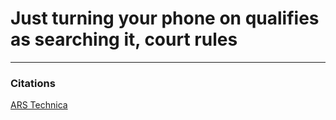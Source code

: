 # Just turning your phone on qualifies as searching it, court rules



****

### Citations

[ARS Technica](https://arstechnica.com/tech-policy/2020/05/just-turning-your-phone-on-qualifies-as-searching-it-court-rules/)

